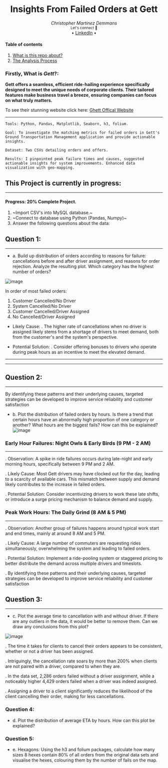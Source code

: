 <div align="center">
    <h1>Insights From Failed Orders at Gett</h1>
    <i>Christopher Martinez Demmans</i>
</div>

<div align="center">
    <sub>Let's connect 🤗</sub>
    <br />
   • <a href="https://www.linkedin.com/in/christopher-martinez-demmans-3a1594291/">LinkedIn</a> •
<br />
</div>

#### Table of contents
1. [What is this repo about?](#firstly-what-is-gett)
2. [The Analysis Process](#this-project-is-currently-in-progress)

### Firstly, What is *Gett*?:

**Gett offers a seamless, efficient ride-hailing experience specifically designed to meet the unique needs of corporate clients. Their tailored features make business travel a breeze, ensuring companies can focus on what truly matters.** 

To see their stunning website click here:
[Ghett Offical Website](https://www.gett.com/uk/)

---
```
Tools: Python, Pandas, Matplotlib, Seaborn, h3, folium.

Goal: To investigate the matching metrics for failed orders in Gett's Ground Transportation Management application and provide actionable insights.

Dataset: Two CSVs detailing orders and offers.

Results: I pinpointed peak failure times and causes, suggested actionable insights for system improvements. Enhanced data visualization with geo-mapping.
```
## This Project is currently in progress:

---

#### Progress: 20% Complete Project.
1. ~Import CSV's into MySQL database.~
2. ~Connect to database using Python (Pandas, Numpy)~
3. Answer the following questions about the data:

## Question 1:

---
- a. Build up distribution of orders according to reasons for failure: cancellations before and after driver assignment, and reasons for order rejection. Analyze the resulting plot. Which category has the highest number of orders?
  
![image](https://github.com/Christopher-DSA/Gett-GTM---Insights-from-Failed-Orders/assets/132075292/55a4e967-f086-482e-bbc8-00456ec16524)

In order of most failed orders:
1. Customer Cancelled/No Driver
2. System Cancelled/No Driver
3. Customer Cancelled/Driver Assigned
4. No Cancelled/Driver Assigned

- Likely Cause:
. The higher rate of cancellations when no driver is assigned likely stems from a shortage of drivers to meet demand, both from the customer's and the system's perspective.

- Potential Solution:
. Consider offering bonuses to drivers who operate during peak hours as an incentive to meet the elevated demand.
  
---
---

## Question 2:

---

By identifying these patterns and their underlying causes, targeted strategies can be developed to improve service reliability and customer satisfaction
- b. Plot the distribution of failed orders by hours. Is there a trend that certain hours have an abnormally high proportion of one category or another? What hours are the biggest fails? How can this be explained?
  ![image](https://github.com/Christopher-DSA/Gett-GTM---Insights-from-Failed-Orders/assets/132075292/0014b22a-86ef-43a0-a838-9a6d9d564c2f)

### Early Hour Failures: Night Owls & Early Birds (9 PM - 2 AM)

---
. Observation: A spike in ride failures occurs during late-night and early morning hours, specifically between 9 PM and 2 AM.

. Likely Cause: Most Gett drivers may have clocked out for the day, leading to a scarcity of available cars. This mismatch between supply and demand 
likely contributes to the increase in failed orders.

. Potential Solution: Consider incentivizing drivers to work these late shifts, or introduce a surge pricing mechanism to balance demand and supply.


### Peak Work Hours: The Daily Grind (8 AM & 5 PM)

---
. Observation: Another group of failures happens around typical work start and end times, mainly at around 8 AM and 5 PM.

. Likely Cause: A large number of commuters are requesting rides simultaneously, overwhelming the system and leading to failed orders.

. Potential Solution: Implement a ride-pooling system or staggered pricing to better distribute the demand across multiple drivers and timeslots.

. By identifying these patterns and their underlying causes, targeted strategies can be developed to improve service reliability and customer satisfaction

## Question 3:

---
- c. Plot the average time to cancellation with and without driver. If there are any outliers in the data, it would be better to remove them. Can we draw any conclusions from this plot?
  
![image](https://github.com/Christopher-DSA/Gett-GTM---Insights-from-Failed-Orders/assets/132075292/d4479978-6dae-4ae1-a86c-f34e8559b5fb)

. The time it takes for clients to cancel their orders appears to be consistent, whether or not a driver has been assigned.

. Intriguingly, the cancellation rate soars by more than 200% when clients are not paired with a driver, compared to when they are.

. In the data set, 2,286 orders failed without a driver assignment, while a noticeably higher 4,429 orders failed when a driver was indeed assigned.

. Assigning a driver to a client significantly reduces the likelihood of the client cancelling their order, making for less cancellations.


### Question 4:
- d. Plot the distribution of average ETA by hours. How can this plot be explained?

### Question 5:
- e. Hexagons: Using the h3 and folium packages, calculate how many sizes 8 hexes contain 80% of all orders from the original data sets and visualise the hexes, colouring them by the number of fails on the map.
